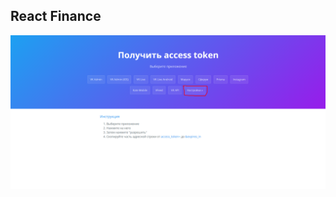 ## React Finance
![image](https://github.com/whicencer/vk-mutli-bot/raw/main/images/Screenshot_2.png)